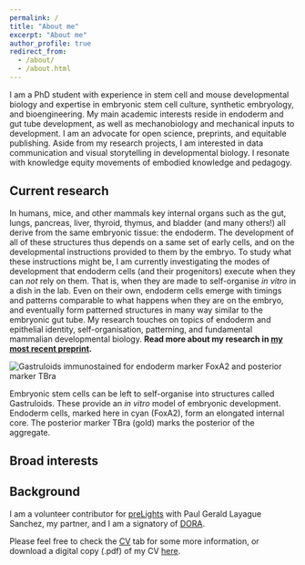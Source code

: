 ```yaml
---
permalink: /
title: "About me"
excerpt: "About me"
author_profile: true
redirect_from:
  - /about/
  - /about.html
---
```

I am a PhD student with experience in stem cell and mouse developmental biology and expertise in embryonic stem cell culture, synthetic embryology, and bioengineering. My main academic interests reside in endoderm and gut tube development, as well as mechanobiology and mechanical inputs to development. I am an advocate for open science, preprints, and equitable publishing. Aside from my research projects, I am interested in data communication and visual storytelling in developmental biology. I resonate with knowledge equity movements of embodied knowledge and pedagogy.

## Current research

In humans, mice, and other mammals key internal organs such as the gut, lungs, pancreas, liver, thyroid, thymus, and bladder (and many others!) all derive from the same embryonic tissue: the endoderm. The development of all of these structures thus depends on a same set of early cells, and on the developmental instructions provided to them by the embryo. To study what these instructions might be, I am currently investigating the modes of development that endoderm cells (and their progenitors) execute when they can *not* rely on them. That is, when they are made to self-organise *in vitro* in a dish in the lab. Even on their own, endoderm cells emerge with timings and patterns comparable to what happens when they are on the embryo, and eventually form patterned structures in many way similar to the embryonic gut tube. My research touches on topics of endoderm and epithelial identity, self-organisation, patterning, and fundamental mammalian developmental biology. **Read more about my research in [my most recent preprint](https://www.biorxiv.org/content/10.1101/2020.06.07.138883v3).**

![Gastruloids immunostained for endoderm marker FoxA2 and posterior marker TBra](https://StefanoVianello.github.io/images/TBra_foxA2_banner.PNG)
<figcaption> Embryonic stem cells can be left to self-organise into structures called Gastruloids. These provide an <i>in vitro</i> model of embryonic development. Endoderm cells, marked here in cyan (FoxA2), form an elongated internal core. The posterior marker TBra (gold) marks the posterior of the aggregate. </figcaption>



## Broad interests



## Background




I am a volunteer contributor for [preLights](https://prelights.biologists.com/about-us/) with Paul Gerald Layague Sanchez, my partner, and I am a signatory of [DORA](https://sfdora.org/read/).

Please feel free to check the [CV](https://StefanoVianello.github.io/cv/) tab for some more information, or download a digital copy (.pdf) of my CV [here](https://StefanoVianello.github.io/files/CV_VIANELLO_052021.pdf).
